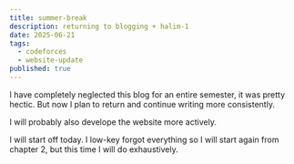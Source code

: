 ```yaml
---
title: summer-break
description: returning to blogging + halim-1
date: 2025-06-21
tags:
  - codeforces
  - website-update
published: true
---
```

I have completely neglected this blog for an entire semester, it was pretty hectic. But now I plan to return and continue writing more consistently.

I will probably also develope the website more actively.

I will start off today. I low-key forgot everything so I will start again from chapter 2, but this time I will do exhaustively.